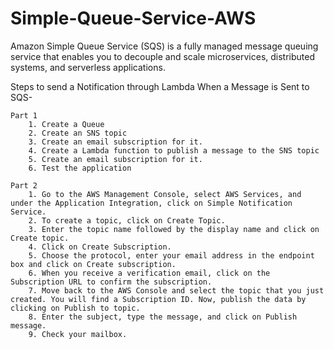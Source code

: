 # Simple-Queue-Service-AWS

Amazon Simple Queue Service (SQS) is a fully managed message queuing service that enables you to decouple and scale microservices, distributed systems, and serverless applications.

Steps to send a Notification through Lambda When a Message is Sent to SQS-

```
Part 1
    1. Create a Queue
    2. Create an SNS topic
    3. Create an email subscription for it.
    4. Create a Lambda function to publish a message to the SNS topic
    5. Create an email subscription for it.
    6. Test the application
    
Part 2
    1. Go to the AWS Management Console, select AWS Services, and under the Application Integration, click on Simple Notification Service.
    2. To create a topic, click on Create Topic.
    3. Enter the topic name followed by the display name and click on Create topic.
    4. Click on Create Subscription.
    5. Choose the protocol, enter your email address in the endpoint box and click on Create subscription.
    6. When you receive a verification email, click on the Subscription URL to confirm the subscription.
    7. Move back to the AWS Console and select the topic that you just created. You will find a Subscription ID. Now, publish the data by clicking on Publish to topic. 
    8. Enter the subject, type the message, and click on Publish message. 
    9. Check your mailbox.

 ```
